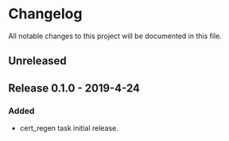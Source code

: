 # Changelog

All notable changes to this project will be documented in this file.

## Unreleased

## Release 0.1.0 - 2019-4-24

### Added

- cert_regen task initial release.
